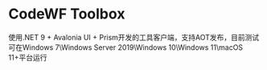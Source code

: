 # CodeWF Toolbox

使用.NET 9 + Avalonia UI + Prism开发的工具客户端，支持AOT发布，目前测试可在Windows 7\Windows Server 2019\Windows 10\Windows 11\macOS 11+平台运行